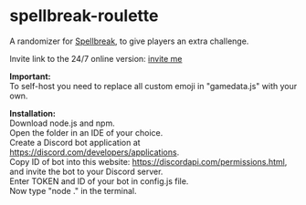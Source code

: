 # spellbreak-roulette

A randomizer for [Spellbreak](https://playspellbreak.com/), to give players an extra challenge. 

Invite link to the 24/7 online version: [invite me](https://discord.com/oauth2/authorize?client_id=830456313845907517&permissions=2147994688&scope=applications.commands%20bot)

**Important:**  
To self-host you need to replace all custom emoji in "gamedata.js" with your own.  


**Installation:**  
Download node.js and npm.  
Open the folder in an IDE of your choice.  
Create a Discord bot application at https://discord.com/developers/applications.  
Copy ID of bot into this website: https://discordapi.com/permissions.html, and invite the bot to your Discord server.  
Enter TOKEN and ID of your bot in config.js file.  
Now type "node ." in the terminal.  
